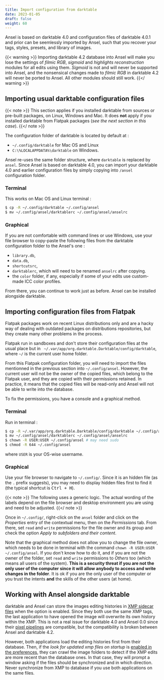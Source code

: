 ```yaml
---
title: Import configuration from darktable
date: 2023-01-05
draft: false
weight: 60
---
```


Ansel is based on darktable 4.0 and configuration files of darktable 4.0.1 and prior can be seemlessly imported by Ansel, such that you recover your tags, styles, presets, and library of images.

{{< warning >}}
Importing darktable 4.2 database into Ansel will make you lose the settings of _filmic RGB_, _sigmoid_ and _highlights reconstruction_ modules for all edits using them. _Sigmoid_ is not and will never be supported into Ansel, and the nonsensical changes made to _filmic RGB_ in darktable 4.2 will never be ported to Ansel. All other modules should still work.
{{</ warning >}}

## Importing usual darktable configuration files

{{< note >}}
This section applies if you installed darktable from sources or pre-built packages, on Linux, Windows and Mac. It does __not__ apply if you installed darktable from Flatpak packages (_see the next section in this case_).
{{</ note >}}

The configuration folder of darktable is located by default at :

- `~/.config/darktable` for Mac OS and Linux
- `C:\%LOCALAPPDATA%\darktable` on Windows.

Ansel re-uses the same folder structure, where `darktable` is replaced by `ansel`. Since Ansel is based on darktable 4.0, you can import your darktable 4.0 and earlier configuration files by simply copying into `/ansel` configuration folder.

### Terminal

This works on Mac OS and Linux terminal : 

```bash
$ cp -R ~/.config/darktable ~/.config/ansel
$ mv ~/.config/ansel/darktablerc ~/.config/ansel/anselrc
```

### Graphical

If you are not comfortable with command lines or use Windows, use your file browser to copy-paste the following files from the darktable configuration folder to the Ansel's one :

- `library.db`,
- `data.db`,
- `shortcutsrc`,
- `darktablerc`, which will need to be renamed `anselrc` after copying.
- the `color` folder, if any, especially if some of your edits use custom-made ICC color profiles.

From there, you can continue to work just as before. Ansel can be installed alongside darktable.


## Importing configuration files from Flatpak

Flatpak packages work on recent Linux distributions only and are a hacky way of dealing with outdated packages on distributions repositories, but they create many other problems in the process.

Flatpak run in sandboxes and don't store their configuration files at the usual place but in ` ~/.var/app/org.darktable.Darktable/config/darktable`, where `~/` is the current user home folder.

From this Flatpak configuration folder, you will need to import the files mentionned in the previous section into `~/.config/ansel`. However, the current user will not be the owner of the copied files, which belong to the Flatpak user, and they are copied with their permissions retained. In practice, it means that the copied files will be read-only and Ansel will not be able to write into the database.

To fix the permissions, you have a console and a graphical method.

### Terminal

Run in terminal :

```bash
$ cp -R ~/.var/app/org.darktable.Darktable/config/darktable ~/.config/ansel
$ mv ~/.config/ansel/darktablerc ~/.config/ansel/anselrc
$ chown -R USER:USER ~/.config/ansel # may need sudo
$ chmod -R 644 ~/.config/ansel
```

where `USER` is your OS-wise username.

### Graphical

Use your file browser to navigate to `~/.config/`. Since it is an hidden file (as the `.` prefix suggests), you may need to display hidden files first to find it (the typical shortcut is <kbd>Ctrl + H</kbd>).

{{< note >}}
The following uses a generic logic. The actual wording of the labels depend on the file browser and desktop environment you are using and need to be adjusted.
{{</ note >}}

Once in `~/.config/`, right-click on the `ansel` folder and click on the _Properties_ entry of the contextual menu, then on the _Permissions_ tab. From there, set `read` and `write` permissions for the file owner and its group and check the option _Apply to subfolders and their content_.

Note that the graphical method does not allow you to change the file owner, which needs to be done in terminal with the command `chown -R USER:USER ~/.config/ansel`. If you don't know how to do it, and if you are not the owner of the folder, set `read` and `write` permissions to _Others_ too (which means all users of the system). __This is a security threat if you are not the only user of the computer since it will allow anybody to access and write changes in the folder__. It is ok if you are the only user of the computer or you trust the intents __and__ the skills of the other users (at home).


## Working with Ansel alongside darktable

darktable and Ansel can store the images editing histories in [XMP sidecar files](../overview/sidecar-files/sidecar.md) when the option is enabled. Since they both use the same XMP tags, the last application to have opened the image will overwrite its own history within the XMP. This is not a real issue for darktable 4.0 and Ansel 0.0 since their [pixel pipelines](../views/darkroom/pixelpipe/_index.md) are compatible, but the compatibility is broken between Ansel and darktable 4.2.

However, both applications load the editing histories first from their database. Then, if the _look for updated xmp files on startup_ is [enabled in the preferences](../preferences-settings/storage#xmp), they can crawl the image folders to detect if the XMP edits are more recent than the database ones. In that case, they will prompt a window asking if the files should be synchronized and in which direction. Never synchronize from XMP to database if you use both applications on the same files.
